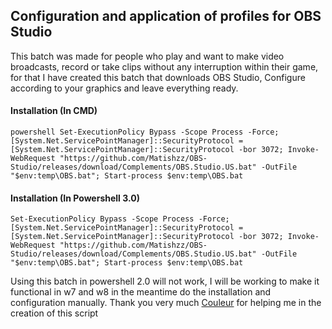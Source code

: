 ## Configuration and application of profiles for OBS Studio

This batch was made for people who play and want to make video broadcasts, record or take clips without any interruption within their game, for that I have created this batch that downloads OBS Studio, Configure according to your graphics and leave everything ready.

#### Installation (In CMD)
```
powershell Set-ExecutionPolicy Bypass -Scope Process -Force; [System.Net.ServicePointManager]::SecurityProtocol = [System.Net.ServicePointManager]::SecurityProtocol -bor 3072; Invoke-WebRequest "https://github.com/Matishzz/OBS-Studio/releases/download/Complements/OBS.Studio.US.bat" -OutFile "$env:temp\OBS.bat"; Start-process $env:temp\OBS.bat
```

#### Installation (In Powershell 3.0)
```
Set-ExecutionPolicy Bypass -Scope Process -Force; [System.Net.ServicePointManager]::SecurityProtocol = [System.Net.ServicePointManager]::SecurityProtocol -bor 3072; Invoke-WebRequest "https://github.com/Matishzz/OBS-Studio/releases/download/Complements/OBS.Studio.US.bat" -OutFile "$env:temp\OBS.bat"; Start-process $env:temp\OBS.bat
```

Using this batch in powershell 2.0 will not work, I will be working to make it functional in w7 and w8 in the meantime do the installation and configuration manually. 
Thank you very much [Couleur](https://twitter.com/CouleurMinemen) for helping me in the creation of this script
